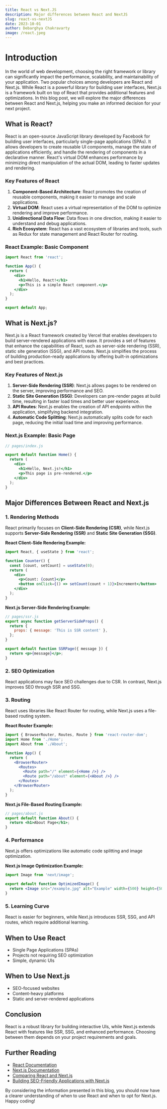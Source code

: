 ```yaml
---
title: React vs Next.JS
description: Major differences between React and NextJS
slug: react-vs-nextJS
date: 2023-10-01
author: Debarghya Chakravarty
image: /react.jpeg
---
```


# Introduction

In the world of web development, choosing the right framework or library can significantly impact the performance, scalability, and maintainability of your application. Two popular choices among developers are React and Next.js. While React is a powerful library for building user interfaces, Next.js is a framework built on top of React that provides additional features and optimizations. In this blog post, we will explore the major differences between React and Next.js, helping you make an informed decision for your next project.

## What is React?

React is an open-source JavaScript library developed by Facebook for building user interfaces, particularly single-page applications (SPAs). It allows developers to create reusable UI components, manage the state of applications efficiently, and handle the rendering of components in a declarative manner. React's virtual DOM enhances performance by minimizing direct manipulation of the actual DOM, leading to faster updates and rendering.

### Key Features of React

1. **Component-Based Architecture**: React promotes the creation of reusable components, making it easier to manage and scale applications.
2. **Virtual DOM**: React uses a virtual representation of the DOM to optimize rendering and improve performance.
3. **Unidirectional Data Flow**: Data flows in one direction, making it easier to understand and debug applications.
4. **Rich Ecosystem**: React has a vast ecosystem of libraries and tools, such as Redux for state management and React Router for routing.

### React Example: Basic Component

```jsx
import React from 'react';

function App() {
  return (
    <div>
      <h1>Hello, React!</h1>
      <p>This is a simple React component.</p>
    </div>
  );
}

export default App;
```

## What is Next.js?

Next.js is a React framework created by Vercel that enables developers to build server-rendered applications with ease. It provides a set of features that enhance the capabilities of React, such as server-side rendering (SSR), static site generation (SSG), and API routes. Next.js simplifies the process of building production-ready applications by offering built-in optimizations and best practices.

### Key Features of Next.js

1. **Server-Side Rendering (SSR)**: Next.js allows pages to be rendered on the server, improving performance and SEO.
2. **Static Site Generation (SSG)**: Developers can pre-render pages at build time, resulting in faster load times and better user experience.
3. **API Routes**: Next.js enables the creation of API endpoints within the application, simplifying backend integration.
4. **Automatic Code Splitting**: Next.js automatically splits code for each page, reducing the initial load time and improving performance.

### Next.js Example: Basic Page

```jsx
// pages/index.js

export default function Home() {
  return (
    <div>
      <h1>Hello, Next.js!</h1>
      <p>This page is pre-rendered.</p>
    </div>
  );
}
```

## Major Differences Between React and Next.js

### 1. Rendering Methods

React primarily focuses on **Client-Side Rendering (CSR)**, while Next.js supports **Server-Side Rendering (SSR)** and **Static Site Generation (SSG)**.

**React Client-Side Rendering Example:**
```jsx
import React, { useState } from 'react';

function Counter() {
  const [count, setCount] = useState(0);
  return (
    <div>
      <p>Count: {count}</p>
      <button onClick={() => setCount(count + 1)}>Increment</button>
    </div>
  );
}
```

**Next.js Server-Side Rendering Example:**
```jsx
// pages/ssr.js
export async function getServerSideProps() {
  return {
    props: { message: 'This is SSR content' },
  };
}

export default function SSRPage({ message }) {
  return <p>{message}</p>;
}
```

### 2. SEO Optimization

React applications may face SEO challenges due to CSR. In contrast, Next.js improves SEO through SSR and SSG.

### 3. Routing

React uses libraries like React Router for routing, while Next.js uses a file-based routing system.

**React Router Example:**
```jsx
import { BrowserRouter, Routes, Route } from 'react-router-dom';
import Home from './Home';
import About from './About';

function App() {
  return (
    <BrowserRouter>
      <Routes>
        <Route path="/" element={<Home />} />
        <Route path="/about" element={<About />} />
      </Routes>
    </BrowserRouter>
  );
}
```

**Next.js File-Based Routing Example:**
```jsx
// pages/about.js
export default function About() {
  return <h1>About Page</h1>;
}
```

### 4. Performance

Next.js offers optimizations like automatic code splitting and image optimization.

**Next.js Image Optimization Example:**
```jsx
import Image from 'next/image';

export default function OptimizedImage() {
  return <Image src="/example.jpg" alt="Example" width={500} height={500} />;
}
```

### 5. Learning Curve

React is easier for beginners, while Next.js introduces SSR, SSG, and API routes, which require additional learning.

## When to Use React

- Single Page Applications (SPAs)
- Projects not requiring SEO optimization
- Simple, dynamic UIs

## When to Use Next.js

- SEO-focused websites
- Content-heavy platforms
- Static and server-rendered applications

## Conclusion

React is a robust library for building interactive UIs, while Next.js extends React with features like SSR, SSG, and enhanced performance. Choosing between them depends on your project requirements and goals.

## Further Reading

- [React Documentation](https://reactjs.org/docs/getting-started.html)
- [Next.js Documentation](https://nextjs.org/docs)
- [Comparing React and Next.js](https://www.freecodecamp.org/news/react-vs-nextjs/)
- [Building SEO-Friendly Applications with Next.js](https://vercel.com/blog/nextjs-seo)

By considering the information presented in this blog, you should now have a clearer understanding of when to use React and when to opt for Next.js. Happy coding!